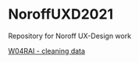 # NoroffUXD2021
Repository for Noroff UX-Design work

[W04RAI - cleaning data](cleaningSurveyDataLoneliness.html)
